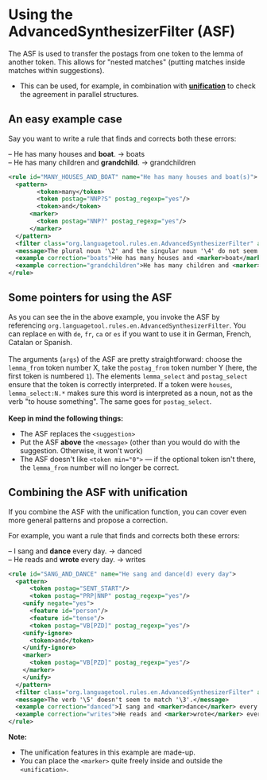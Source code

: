 # Using the AdvancedSynthesizerFilter (ASF)

The ASF is used to transfer the postags from one token to the lemma of another token. This allows for "nested matches" (putting matches inside matches within suggestions).

* This can be used, for example, in combination with **[unification](/using-unification)** to check the agreement in parallel structures.

## An easy example case

Say you want to write a rule that finds and corrects both these errors:

– He has many houses and **boat**. → boats<br>
– He has many children and **grandchild**. → grandchildren

```xml
<rule id="MANY_HOUSES_AND_BOAT" name="He has many houses and boat(s)">
  <pattern>
        <token>many</token>
        <token postag="NNP?S" postag_regexp="yes"/>
        <token>and</token>
      <marker>
        <token postag="NNP?" postag_regexp="yes"/>
      </marker>
  </pattern>
  <filter class="org.languagetool.rules.en.AdvancedSynthesizerFilter" args="lemma_from:4 lemma_select:NN.* postag_from:2 postag_select:NN.*"/>
  <message>The plural noun '\2' and the singular noun '\4' do not seem to match.</message>
  <example correction="boats">He has many houses and <marker>boat</marker>.</example>
  <example correction="grandchildren">He has many children and <marker>grandchild</marker>.</example>
</rule>
```

## Some pointers for using the ASF

As you can see the in the above example, you invoke the ASF by referencing `org.languagetool.rules.en.AdvancedSynthesizerFilter`. You can replace `en` with `de`, `fr`, `ca` or `es` if you want to use it in German, French, Catalan or Spanish.<br><br>
The arguments (`args`) of the ASF are pretty straightforward: choose the `lemma_from` token number X, take the `postag_from` token number Y (here, the first token is numbered `1`). The elements `lemma_select` and `postag_select` ensure that the token is correctly interpreted. If a token were `houses`, `lemma_select:N.*` makes sure this word is interpreted as a noun, not as the verb "to house something". The same goes for `postag_select`.<br><br>
**Keep in mind the following things:**

* The ASF replaces the `<suggestion>`
* Put the ASF **above** the `<message>` (other than you would do with the suggestion. Otherwise, it won't work)
* The ASF doesn't like `<token min="0">` — if the optional token isn't there, the `lemma_from` number will no longer be correct.

## Combining the ASF with unification

If you combine the ASF with the unification function, you can cover even more general patterns and propose a correction.

For example, you want a rule that finds and corrects both these errors:

– I sang and **dance** every day. → danced<br>
– He reads and **wrote** every day. → writes

```xml
<rule id="SANG_AND_DANCE" name="He sang and dance(d) every day">
  <pattern>
      <token postag="SENT_START"/>
      <token postag="PRP|NNP" postag_regexp="yes"/>
    <unify negate="yes">
      <feature id="person"/>
      <feature id="tense"/>
      <token postag="VB[PZD]" postag_regexp="yes"/>
    <unify-ignore>
      <token>and</token>
    </unify-ignore>
    <marker>
      <token postag="VB[PZD]" postag_regexp="yes"/>
    </marker>
    </unify>
  </pattern>
  <filter class="org.languagetool.rules.en.AdvancedSynthesizerFilter" args="lemma_from:5 lemma_select:V.* postag_from:3 postag_select:V.*"/>
  <message>The verb '\5' doesn't seem to match '\3'.</message>
  <example correction="danced">I sang and <marker>dance</marker> every day.</example>
  <example correction="writes">He reads and <marker>wrote</marker> every day.</example>
</rule>
```
**Note:**<br>
* The unification features in this example are made-up.
* You can place the `<marker>` quite freely inside and outside the `<unification>`.
